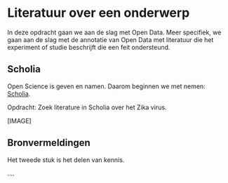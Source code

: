 Literatuur over een onderwerp
=============================

In deze opdracht gaan we aan de slag met Open Data. Meer specifiek, we gaan aan de slag
met de annotatie van Open Data met literatuur die het experiment of studie beschrijft die
een feit ondersteund.

Scholia
-------

Open Science is geven en namen. Daarom beginnen we met nemen: [Scholia](https://tools.wmflabs.org/scholia/).

Opdracht: Zoek literature in Scholia over het Zika virus.

[IMAGE]

Bronvermeldingen
----------------

Het tweede stuk is het delen van kennis. 

....
